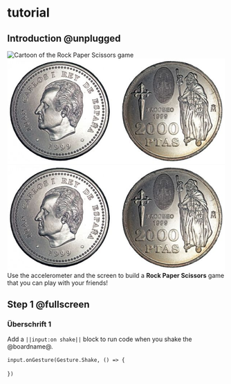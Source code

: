 # tutorial

## Introduction @unplugged

![Cartoon of the Rock Paper Scissors game](/static/mb/projects/a4-motion.png)
![Relativ](./docs/static/Kopf_zahl.jpg)
![Absolut](/docs/static/Kopf_zahl.jpg)
Use the accelerometer and the screen to build a **Rock Paper Scissors** game that you can play with your friends!

## Step 1 @fullscreen
### Überschrift 1
Add a ``||input:on shake||`` block to run code when you shake the @boardname@.

```blocks
input.onGesture(Gesture.Shake, () => {

})
```
